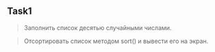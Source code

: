 ## Task1 #

>Заполнить список десятью случайными числами.

>Отсортировать список методом sort() и вывести его на экран.